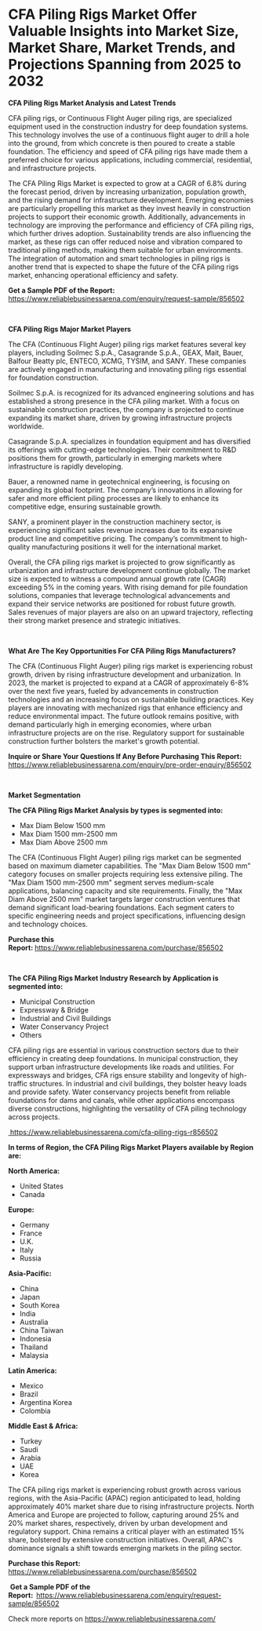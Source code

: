 <p><h1>CFA Piling Rigs Market Offer Valuable Insights into Market Size, Market Share, Market Trends, and Projections Spanning from 2025 to 2032</h1></p><p><strong>CFA Piling Rigs Market Analysis and Latest Trends</strong></p>
<p><p>CFA piling rigs, or Continuous Flight Auger piling rigs, are specialized equipment used in the construction industry for deep foundation systems. This technology involves the use of a continuous flight auger to drill a hole into the ground, from which concrete is then poured to create a stable foundation. The efficiency and speed of CFA piling rigs have made them a preferred choice for various applications, including commercial, residential, and infrastructure projects.</p><p>The CFA Piling Rigs Market is expected to grow at a CAGR of 6.8% during the forecast period, driven by increasing urbanization, population growth, and the rising demand for infrastructure development. Emerging economies are particularly propelling this market as they invest heavily in construction projects to support their economic growth. Additionally, advancements in technology are improving the performance and efficiency of CFA piling rigs, which further drives adoption. Sustainability trends are also influencing the market, as these rigs can offer reduced noise and vibration compared to traditional piling methods, making them suitable for urban environments. The integration of automation and smart technologies in piling rigs is another trend that is expected to shape the future of the CFA piling rigs market, enhancing operational efficiency and safety.</p></p>
<p><strong>Get a Sample PDF of the Report:&nbsp;</strong> <a href="https://www.reliablebusinessarena.com/enquiry/request-sample/856502?utm_campaign=1905&utm_medium=2&utm_source=Github&utm_content=ia&utm_term=17022025&utm_id=cfa-piling-rigs">https://www.reliablebusinessarena.com/enquiry/request-sample/856502</a></p>
<p>&nbsp;</p>
<p><strong>CFA Piling Rigs Major Market Players</strong></p>
<p><p>The CFA (Continuous Flight Auger) piling rigs market features several key players, including Soilmec S.p.A., Casagrande S.p.A., GEAX, Mait, Bauer, Balfour Beatty plc, ENTECO, XCMG, TYSIM, and SANY. These companies are actively engaged in manufacturing and innovating piling rigs essential for foundation construction.</p><p>Soilmec S.p.A. is recognized for its advanced engineering solutions and has established a strong presence in the CFA piling market. With a focus on sustainable construction practices, the company is projected to continue expanding its market share, driven by growing infrastructure projects worldwide.</p><p>Casagrande S.p.A. specializes in foundation equipment and has diversified its offerings with cutting-edge technologies. Their commitment to R&D positions them for growth, particularly in emerging markets where infrastructure is rapidly developing.</p><p>Bauer, a renowned name in geotechnical engineering, is focusing on expanding its global footprint. The company’s innovations in allowing for safer and more efficient piling processes are likely to enhance its competitive edge, ensuring sustainable growth.</p><p>SANY, a prominent player in the construction machinery sector, is experiencing significant sales revenue increases due to its expansive product line and competitive pricing. The company’s commitment to high-quality manufacturing positions it well for the international market.</p><p>Overall, the CFA piling rigs market is projected to grow significantly as urbanization and infrastructure development continue globally. The market size is expected to witness a compound annual growth rate (CAGR) exceeding 5% in the coming years. With rising demand for pile foundation solutions, companies that leverage technological advancements and expand their service networks are positioned for robust future growth. Sales revenues of major players are also on an upward trajectory, reflecting their strong market presence and strategic initiatives.</p></p>
<p>&nbsp;</p>
<p><strong>What Are The Key Opportunities For CFA Piling Rigs Manufacturers?</strong></p>
<p><p>The CFA (Continuous Flight Auger) piling rigs market is experiencing robust growth, driven by rising infrastructure development and urbanization. In 2023, the market is projected to expand at a CAGR of approximately 6-8% over the next five years, fueled by advancements in construction technologies and an increasing focus on sustainable building practices. Key players are innovating with mechanized rigs that enhance efficiency and reduce environmental impact. The future outlook remains positive, with demand particularly high in emerging economies, where urban infrastructure projects are on the rise. Regulatory support for sustainable construction further bolsters the market's growth potential.</p></p>
<p><strong>Inquire or Share Your Questions If Any Before Purchasing This Report:</strong> <a href="https://www.reliablebusinessarena.com/enquiry/pre-order-enquiry/856502?utm_campaign=1905&utm_medium=2&utm_source=Github&utm_content=ia&utm_term=17022025&utm_id=cfa-piling-rigs">https://www.reliablebusinessarena.com/enquiry/pre-order-enquiry/856502</a></p>
<p>&nbsp;</p>
<p><strong>Market Segmentation</strong></p>
<p><strong>The CFA Piling Rigs Market Analysis by types is segmented into:</strong></p>
<p><ul><li>Max Diam Below 1500 mm</li><li>Max Diam 1500 mm-2500 mm</li><li>Max Diam Above 2500 mm</li></ul></p>
<p><p>The CFA (Continuous Flight Auger) piling rigs market can be segmented based on maximum diameter capabilities. The "Max Diam Below 1500 mm" category focuses on smaller projects requiring less extensive piling. The "Max Diam 1500 mm-2500 mm" segment serves medium-scale applications, balancing capacity and site requirements. Finally, the "Max Diam Above 2500 mm" market targets larger construction ventures that demand significant load-bearing foundations. Each segment caters to specific engineering needs and project specifications, influencing design and technology choices.</p></p>
<p><strong>Purchase this Report:&nbsp;</strong><a href="https://www.reliablebusinessarena.com/purchase/856502?utm_campaign=1905&utm_medium=2&utm_source=Github&utm_content=ia&utm_term=17022025&utm_id=cfa-piling-rigs">https://www.reliablebusinessarena.com/purchase/856502</a></p>
<p>&nbsp;</p>
<p><strong>The CFA Piling Rigs Market Industry Research by Application is segmented into:</strong></p>
<p><ul><li>Municipal Construction</li><li>Expressway & Bridge</li><li>Industrial and Civil Buildings</li><li>Water Conservancy Project</li><li>Others</li></ul></p>
<p><p>CFA piling rigs are essential in various construction sectors due to their efficiency in creating deep foundations. In municipal construction, they support urban infrastructure developments like roads and utilities. For expressways and bridges, CFA rigs ensure stability and longevity of high-traffic structures. In industrial and civil buildings, they bolster heavy loads and provide safety. Water conservancy projects benefit from reliable foundations for dams and canals, while other applications encompass diverse constructions, highlighting the versatility of CFA piling technology across projects.</p></p>
<p><a href="https://www.reliablebusinessarena.com/cfa-piling-rigs-r856502?utm_campaign=1905&utm_medium=2&utm_source=Github&utm_content=ia&utm_term=17022025&utm_id=cfa-piling-rigs">&nbsp;https://www.reliablebusinessarena.com/cfa-piling-rigs-r856502</a></p>
<p><strong>In terms of Region, the CFA Piling Rigs Market Players available by Region are:</strong></p>
<p>
    <p> <strong> North America: </strong>
        <ul>
            <li>United States</li>
            <li>Canada</li>
        </ul>
        </p> 
    <p> <strong> Europe: </strong>
        <ul>
            <li>Germany</li>
            <li>France</li>
            <li>U.K.</li>
            <li>Italy</li>
            <li>Russia</li>
        </ul>
        </p> 
    <p> <strong> Asia-Pacific: </strong>
        <ul>
            <li>China</li>
            <li>Japan</li>
            <li>South Korea</li>
            <li>India</li>
            <li>Australia</li>
            <li>China Taiwan</li>
            <li>Indonesia</li>
            <li>Thailand</li>
            <li>Malaysia</li>
        </ul>
        </p> 
    <p> <strong> Latin America: </strong>
        <ul>
            <li>Mexico</li>
            <li>Brazil</li>
            <li>Argentina Korea</li>
            <li>Colombia</li>
        </ul>
        </p> 
    <p> <strong> Middle East & Africa: </strong>
        <ul>
            <li>Turkey</li>
            <li>Saudi</li>
            <li>Arabia</li>
            <li>UAE</li>
            <li>Korea</li>
        </ul>
    </p>
    </p>
<p><p>The CFA piling rigs market is experiencing robust growth across various regions, with the Asia-Pacific (APAC) region anticipated to lead, holding approximately 40% market share due to rising infrastructure projects. North America and Europe are projected to follow, capturing around 25% and 20% market shares, respectively, driven by urban development and regulatory support. China remains a critical player with an estimated 15% share, bolstered by extensive construction initiatives. Overall, APAC's dominance signals a shift towards emerging markets in the piling sector.</p></p>
<p><strong>Purchase this Report: </strong><a href="https://www.reliablebusinessarena.com/purchase/856502?utm_campaign=1905&utm_medium=2&utm_source=Github&utm_content=ia&utm_term=17022025&utm_id=cfa-piling-rigs">https://www.reliablebusinessarena.com/purchase/856502</a></p>
<p>&nbsp;<strong>Get a Sample PDF of the Report:&nbsp;&nbsp;</strong><a href="https://www.reliablebusinessarena.com/enquiry/request-sample/856502?utm_campaign=1905&utm_medium=2&utm_source=Github&utm_content=ia&utm_term=17022025&utm_id=cfa-piling-rigs">https://www.reliablebusinessarena.com/enquiry/request-sample/856502</a></p>
<p><strong></strong></p>
<p>Check more reports on <a href="https://www.reliablebusinessarena.com/?utm_campaign=1905&utm_medium=2&utm_source=Github&utm_content=ia&utm_term=17022025&utm_id=cfa-piling-rigs">https://www.reliablebusinessarena.com/</a></p>